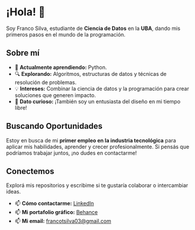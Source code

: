 # ¡Hola! 👋  

Soy Franco Silva, estudiante de **Ciencia de Datos** en la **UBA**, dando mis primeros pasos en el mundo de la programación.  

## Sobre mí  
- 🌱 **Actualmente aprendiendo:** Python.  
- 🔍 **Explorando:** Algoritmos, estructuras de datos y técnicas de resolución de problemas.  
- 💡 **Intereses:** Combinar la ciencia de datos y la programación para crear soluciones que generen impacto.  
- 🎨 **Dato curioso:** ¡También soy un entusiasta del diseño en mi tiempo libre!  

## Buscando Oportunidades  
Estoy en busca de mi **primer empleo en la industria tecnológica** para aplicar mis habilidades, aprender y crecer profesionalmente. Si pensás que podríamos trabajar juntos, ¡no dudes en contactarme!  

## Conectemos  
Explorá mis repositorios y escribime si te gustaría colaborar o intercambiar ideas.  
- 📫 **Cómo contactarme:** [LinkedIn](https://www.linkedin.com/in/francochifla/)  
- 📫 **Mi portafolio gráfico:** [Behance](https://www.behance.net/francochifla/projects)  
- 📫 **Mi email:** francotsilva03@gmail.com  
